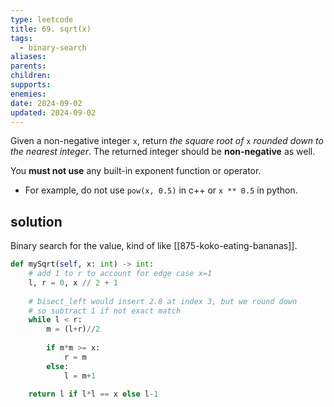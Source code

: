 ```yaml
---
type: leetcode
title: 69. sqrt(x)
tags:
  - binary-search
aliases: 
parents: 
children: 
supports: 
enemies: 
date: 2024-09-02
updated: 2024-09-02
---
```


Given a non-negative integer `x`, return _the square root of_ `x` _rounded down to the nearest integer_. The returned integer should be **non-negative** as well.

You **must not use** any built-in exponent function or operator.

- For example, do not use `pow(x, 0.5)` in c++ or `x ** 0.5` in python.

## solution

Binary search for the value, kind of like [[875-koko-eating-bananas]].

```python
def mySqrt(self, x: int) -> int:
	# add 1 to r to account for edge case x=1
	l, r = 0, x // 2 + 1
	  
	# bisect_left would insert 2.8 at index 3, but we round down
	# so subtract 1 if not exact match
	while l < r:
		m = (l+r)//2
	  
		if m*m >= x:
			r = m
		else:
			l = m+1
	  
	return l if l*l == x else l-1
```
